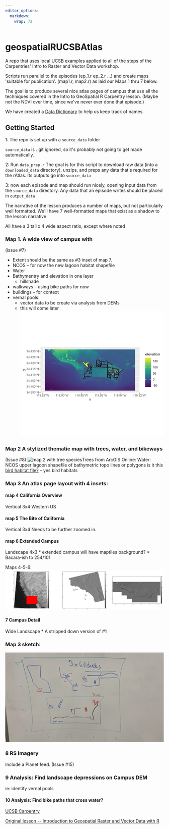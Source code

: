 ```yaml
---
editor_options: 
  markdown: 
    wrap: 72
---
```


# geospatialRUCSBAtlas

A repo that uses local UCSB examples applied to all of the steps of the
Carpentries' Intro to Raster and Vector Data workshop.

Scripts run parallel to the episodes (ep_1.r ep_2.r ...) and create maps
'suitable for publication'. (map1.r, map2.r) as laid our Maps 1 thru 7
below.

The goal is to produce several nice atlas pages of campus that use all
the techniques covered in the Intro to GeoSpatial R Carpentry lesson.
(Maybe not the NDVI over time, since we've never ever done that
episode.)

We have created a [Data Dictionary](datadictionary.md) to help us keep
track of names.

## Getting Started

1: The repo is set up with a `source_data` folder

`source_data` is *.* git ignored, so it's probably not going to get made
automatically.

2: Run `data_prep.r` The goal is for this script to download raw data
(into a `downloaded_data` directory), unzips, and preps any data that's
required for the rAtlas. Its outputs go into `source_data`

3: now each episode and map should run nicely, opening input data from
the `source_data` directory. Any data that an episode writes should be
placed in `output_data`

The narrative of the lesson produces a number of maps, but not
particularly well formatted. We'll have 7 well-formatted maps that exist
as a shadow to the lesson narrative.

All have a 3 tall x 4 wide aspect ratio, except where noted

### Map 1. A wide view of campus with

(issue #7)

-   Extent should be the same as #3 inset of map 7.
-   NCOS – for now the new lagoon habitat shapefile
-   Water
-   Bathymentry and elevation in one layer
    -   hillshade
-   walkways – using bike paths for now
-   buildings – for context
-   vernal pools:
    -   vector data to be create via analysis from DEMs
    -   this will come later ![](/images/map1.2.png)

### Map 2 A stylized thematic map with trees, water, and bikeways

(Issue #8) ![map 2 with tree
species](/images/map2_TreeSpecies.png "Map 2 tree height")Trees from
ArcGIS Online: Water: NCOS upper lagoon shapefile of bathymetric topo
lines or polygons is it this [bird habitat
file?](https://drive.google.com/file/d/1ssytmTbpC1rpT5b-h8AxtvSgNrsGQVNY/view?usp=drive_link)
– yes bird habitats

### Map 3 An atlas page layout with 4 insets:

#### map 4 California Overview
Vertical 3x4
Western US

#### map 5 The Bite of California
Vertical 3x4
Needs to be further zoomed in. 

#### map 6 Extended Campus
Landscape 4x3 \* extended campus will have maptiles background? \*
Bacara-ish to 254/101 

Maps 4-5-6: ![Triplet zoom in](/images/3-zoom.png "Draft zoom.")

#### 7 Campus Detail
Wide Landscape \* A stripped down version of #1


### Map 3 sketch:
![Overview map](/images/overview_map.jpg "Sketch")


### 8 RS Imagery
Include a Planet feed. (Issue #15)


### 9 Analysis: Find landscape depressions on Campus DEM
ie: identify vernal pools

#### 10 Analysis: Find bike paths that cross water?
[UCSB Carpentry](https://ucsbcarpentry.github.io)

[Original lesson -- Introduction to Geospatial Raster and Vector Data
with R](https://datacarpentry.org/r-raster-vector-geospatial/)

